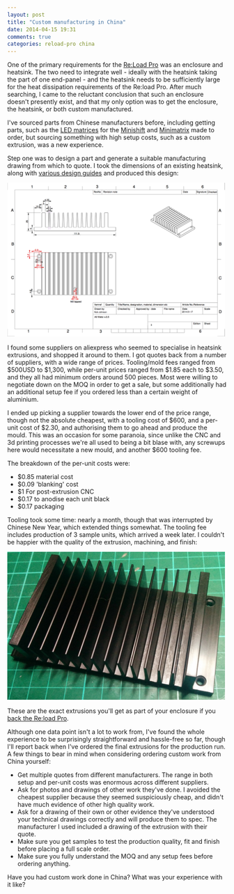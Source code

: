 ```yaml
---
layout: post
title: "Custom manufacturing in China"
date: 2014-04-15 19:31
comments: true
categories: reload-pro china
---
```


One of the primary requirements for the [Re:Load Pro](https://www.kickstarter.com/projects/nickjohnson/re-load-pro-a-dc-active-load) was an enclosure and heatsink. The two need to integrate well - ideally with the heatsink taking the part of one end-panel - and the heatsink needs to be sufficiently large for the heat dissipation requirements of the Re:load Pro. After much searching, I came to the reluctant conclusion that such an enclosure doesn't presently exist, and that my only option was to get the enclosure, the heatsink, or both custom manufactured.

I've sourced parts from Chinese manufacturers before, including getting parts, such as the [LED matrices](https://www.tindie.com/products/arachnidlabs/8x8-pixel-square-pixel-led-matrix-yellow-green/) for the [Minishift](https://www.tindie.com/products/arachnidlabs/minishift/) and [Minimatrix](https://www.tindie.com/products/arachnidlabs/minimatrix/) made to order, but sourcing something with high setup costs, such as a custom extrusion, was a new experience.

Step one was to design a part and generate a suitable manufacturing drawing from which to quote. I took the dimensions of an existing heatsink, along with [various design guides](http://www.aavid.com/product-group/extrusions-na/custom) and produced this design:

<img src="/images/heatsink_drawing.png" width="500">

I found some suppliers on aliexpress who seemed to specialise in heatsink extrusions, and shopped it around to them. I got quotes back from a number of suppliers, with a wide range of prices. Tooling/mold fees ranged from $500USD to $1,300, while per-unit prices ranged from $1.85 each to $3.50, and they all had minimum orders around 500 pieces. Most were willing to negotiate down on the MOQ in order to get a sale, but some additionally had an additional setup fee if you ordered less than a certain weight of aluminium.

I ended up picking a supplier towards the lower end of the price range, though not the absolute cheapest, with a tooling cost of $600, and a per-unit cost of $2.30, and authorising them to go ahead and produce the mould. This was an occasion for some paranoia, since unlike the CNC and 3d printing processes we're all used to being a bit blase with, any screwups here would necessitate a new mould, and another $600 tooling fee.

The breakdown of the per-unit costs were:

 * $0.85 material cost
 * $0.09 'blanking' cost
 * $1 For post-extrusion CNC
 * $0.17 to anodise each unit black
 * $0.17 packaging

Tooling took some time: nearly a month, though that was interrupted by Chinese New Year, which extended things somewhat. The tooling fee includes production of 3 sample units, which arrived a week later. I couldn't be happier with the quality of the extrusion, machining, and finish:

<img src="/images/heatsink_photo.jpg" width="500">

These are the exact extrusions you'll get as part of your enclosure if you [back the Re:load Pro](https://www.kickstarter.com/projects/nickjohnson/re-load-pro-a-dc-active-load).

Although one data point isn't a lot to work from, I've found the whole experience to be surprisingly straightforward and hassle-free so far, though I'll report back when I've ordered the final extrusions for the production run. A few things to bear in mind when considering ordering custom work from China yourself:

 * Get multiple quotes from different manufacturers. The range in both setup and per-unit costs was enormous across different suppliers.
 * Ask for photos and drawings of other work they've done. I avoided the cheapest supplier because they seemed suspiciously cheap, and didn't have much evidence of other high quality work.
 * Ask for a drawing of their own or other evidence they've understood your technical drawings correctly and will produce them to spec. The manufacturer I used included a drawing of the extrusion with their quote.
 * Make sure you get samples to test the production quality, fit and finish before placing a full scale order.
 * Make sure you fully understand the MOQ and any setup fees before ordering anything.

Have you had custom work done in China? What was your experience with it like?
